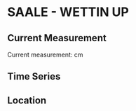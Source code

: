 # SAALE - WETTIN UP

## Current Measurement

Current measurement: <Value topic="rivers/pegel-online/SAALE/WETTIN-UP/measurementValue"/> cm

## Time Series

<TimeSeries topic="rivers/pegel-online/SAALE/WETTIN-UP/measurementValue" period="week" />

## Location

<WorldMap>
  <Marker lat="51.58234223905053" lon="11.792977813073662" labelTopic="rivers/pegel-online/SAALE/WETTIN-UP/measurementValue" />
</WorldMap>
